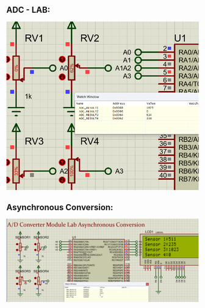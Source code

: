 ## ADC - LAB:

![Example Output](./LAB1_ADC.png)

## Asynchronous Conversion:

![Example Output](./Asynchronous%20Conversion%20Lab2%20ADC.jpg)
